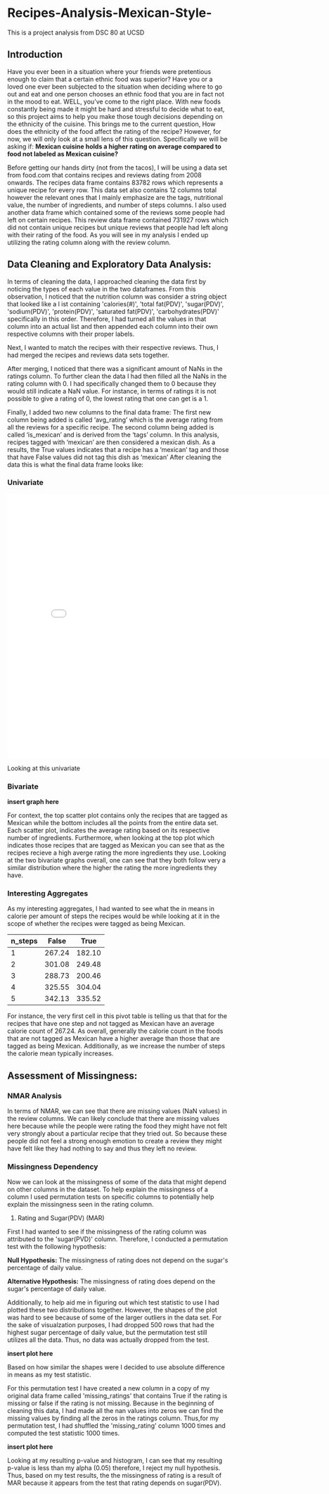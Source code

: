 # Recipes-Analysis-Mexican-Style-

This is a project analysis from DSC 80 at UCSD

## Introduction

  Have you ever been in a situation where your friends were pretentious enough to claim that a certain ethnic food was superior? Have you or a loved one ever been subjected to the situation when deciding where to go out and eat and one person chooses an ethnic food that you are in fact not in the mood to eat. WELL, you’ve come to the right place. With new foods constantly being made it might be hard and stressful to decide what to eat, so this project aims to help you make those tough decisions depending on the ethnicity of the cuisine. This brings me to the current question, How does the ethnicity of the food affect the rating of the recipe? However, for now, we will only look at a small lens of this question. Specifically we will be asking if: **Mexican cuisine holds a higher rating on average compared to food not labeled as Mexican cuisine?**

  Before getting our hands dirty (not from the tacos), I will be using a data set from food.com that contains recipes and reviews dating from 2008 onwards. The recipes data frame contains 83782 rows which represents a unique recipe for every row. This data set also contains 12 columns total however the relevant ones that I mainly emphasize are the tags, nutritional value, the number of ingredients, and number of steps columns. I also used another data frame which contained some of the reviews some people had left on certain recipes. This review data frame contained 731927 rows which did not contain unique recipes but unique reviews that people had left along with their rating of the food. As you will see in my analysis I ended up utilizing the rating column along with the review column. 

## Data Cleaning and Exploratory Data Analysis:

In terms of cleaning the data, I approached cleaning the data first by noticing the types of each value in the two dataframes. From this observation, I noticed that the nutrition column was consider a string object that looked like a l
ist containing 'calories(#)', 'total fat(PDV)', 'sugar(PDV)', 'sodium(PDV)', 'protein(PDV)', 'saturated fat(PDV)', 'carbohydrates(PDV)' specifically in this order. Therefore, I had turned all the values in that column into an actual list and then appended each column into their own respective columns with their proper labels.

Next, I wanted to match the recipes with their respective reviews. Thus, I had merged the recipes and reviews data sets together.

After merging, I noticed that there was a significant amount of NaNs in the ratings column. To further clean the data I had then filled all the NaNs in the rating column with 0. I had specifically changed them to 0 because they would still indicate a NaN value. For instance, in terms of ratings it is not possible to give a rating of 0, the lowest rating that one can get is a 1.

Finally, I added two new columns to the final data frame:
The first new column being added is called ‘avg_rating’ which is the average rating from all the reviews for a specific recipe. 
The second column being added is called ‘is_mexican’ and is derived from the ‘tags’ column. In this analysis, recipes tagged with ‘mexican’ are then considered a mexican dish. As a results, the True values indicates that a recipe has a ‘mexican’ tag and those that have False values did not tag this dish as ‘mexican’
After cleaning the data this is what the final data frame looks like:

### Univariate

<iframe
  src="assets/Number_of_Steps_Recipes.html"
  width="800"
  height="600"
  frameborder="0"
></iframe>

Looking at this univariate 

### Bivariate
**insert graph here**

For context, the top scatter plot contains only the recipes that are tagged as Mexican while the bottom includes all the points from the entire data set. Each scatter plot, indicates the average rating based on its respective number of ingredients. Furthermore, when looking at the top plot which indicates those recipes that are tagged as Mexican you can see that as the recipes recieve a high averge rating the more ingredients they use. Looking at the two bivariate graphs overall, one can see that they both follow very a similar distribution where the higher the rating the more ingredients they have. 

### Interesting Aggregates

As my interesting aggregates, I had wanted to see what the in means in calorie per amount of steps the recipes would be while looking at it in the scope of whether the recipes were tagged as being Mexican.

| n_steps | False  | True   |
|---------|--------|--------|
| 1       | 267.24 | 182.10 |
| 2       | 301.08 | 249.48 |
| 3       | 288.73 | 200.46 |
| 4       | 325.55 | 304.04 |
| 5       | 342.13 | 335.52 |

For instance, the very first cell in this pivot table is telling us that that for the recipes that have one step and not tagged as Mexican have an average calorie count of 267.24. As overall, generally the calorie count in the foods that are not tagged as Mexican have a higher average than those that are tagged as being Mexican. Additionally, as we increase the number of steps the calorie mean typically increases.

## Assessment of Missingness:

### NMAR Analysis

In terms of NMAR, we can see that there are missing values (NaN values) in the review columns. We can likely conclude that there are missing values here because while the people were rating the food they might have not felt very strongly about a particular recipe that they tried out. So because these people did not feel a strong enough emotion to create a review they might have felt like they had nothing to say and thus they left no review.

### Missingness Dependency

Now we can look at the missingness of some of the data that might depend on other columns in the dataset. To help explain the missingness of a column I used permutation tests on specific columns to potentially help explain the missingness seen in the rating column.

1. Rating and Sugar(PDV) (MAR)

First I had wanted to see if the missingness of the rating column was attributed to the 'sugar(PVD)' column. Therefore, I conducted a permutation test with the following hypothesis:

**Null Hypothesis:** The missingness of rating does not depend on the sugar's percentage of daily value. 

**Alternative Hypothesis:** The missingness of rating does depend on the sugar's percentage of daily value. 

Additionally, to help aid me in figuring out which test statistic to use I had plotted these two distributions together. However, the shapes of the plot was hard to see because of some of the larger outliers in the data set. For the sake of visualzation purposes, I had dropped 500 rows that had the highest sugar percentage of daily value, but the permutation test still utilizes all the data. Thus, no data was actually dropped from the test.

**insert plot here**

Based on how similar the shapes were I decided to use absolute difference in means as my test statistic. 

For this permutation test I have created a new column in a copy of my original data frame called 'missing_ratings' that contains True if the rating is missing or false if the rating is not missing. Because in the beginning of cleaning this data, I had made all the nan values into zeros we can find the missing values by finding all the zeros in the ratings column. Thus,for my permutation test, I had shuffled the 'missing_rating' column 1000 times and computed the test statistic 1000 times.

**insert plot here**

Looking at my resulting p-value and histogram, I can see that my resulting p-value is less than my alpha (0.05) therefore, I reject my null hypothesis. Thus, based on my test results, the the missingness of rating is a result of MAR because it appears from the test that rating depends on sugar(PDV).
